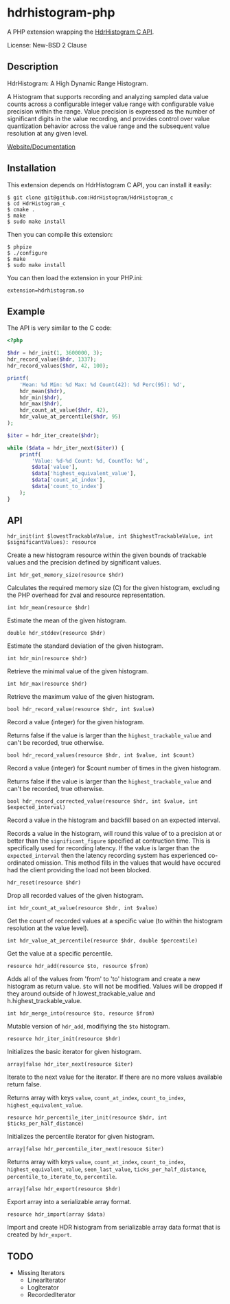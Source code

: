 # hdrhistogram-php

A PHP extension wrapping the [HdrHistogram C API](https://github.com/HdrHistogram/HdrHistogram_c).

License: New-BSD 2 Clause

## Description

HdrHistogram: A High Dynamic Range Histogram.

A Histogram that supports recording and analyzing sampled data value counts across a configurable integer value range with configurable value precision within the range. Value precision is expressed as the number of significant digits in the value recording, and provides control over value quantization behavior across the value range and the subsequent value resolution at any given level.

[Website/Documentation](http://hdrhistogram.org)

## Installation

This extension depends on HdrHistogram C API, you can install it easily:

    $ git clone git@github.com:HdrHistogram/HdrHistogram_c
    $ cd HdrHistogram_c
    $ cmake .
    $ make
    $ sudo make install

Then you can compile this extension:

    $ phpize
    $ ./configure
    $ make
    $ sudo make install

You can then load the extension in your PHP.ini:

    extension=hdrhistogram.so

## Example

The API is very similar to the C code:

```php
<?php

$hdr = hdr_init(1, 3600000, 3);
hdr_record_value($hdr, 1337);
hdr_record_values($hdr, 42, 100);

printf(
    'Mean: %d Min: %d Max: %d Count(42): %d Perc(95): %d',
    hdr_mean($hdr),
    hdr_min($hdr),
    hdr_max($hdr),
    hdr_count_at_value($hdr, 42),
    hdr_value_at_percentile($hdr, 95)
);

$iter = hdr_iter_create($hdr);

while ($data = hdr_iter_next($iter)) {
    printf(
        'Value: %d-%d Count: %d, CountTo: %d',
        $data['value'],
        $data['highest_equivalent_value'],
        $data['count_at_index'],
        $data['count_to_index']
    );
}

```

## API

``hdr_init(int $lowestTrackableValue, int $highestTrackableValue, int $significantValues): resource``

Create a new histogram resource within the given bounds of trackable values and the precision
defined by significant values.

``int hdr_get_memory_size(resource $hdr)``

Calculates the required memory size (C) for the given histogram, excluding the PHP overhead for zval and resource representation.

``int hdr_mean(resource $hdr)``

Estimate the mean of the given histogram.

``double hdr_stddev(resource $hdr)``

Estimate the standard deviation of the given histogram.

``int hdr_min(resource $hdr)``

Retrieve the minimal value of the given histogram.

``int hdr_max(resource $hdr)``

Retrieve the maximum value of the given histogram.

``bool hdr_record_value(resource $hdr, int $value)``

Record a value (integer) for the given histogram.

Returns false if the value is larger than the `highest_trackable_value` and can't be recorded, true otherwise.

``bool hdr_record_values(resource $hdr, int $value, int $count)``

Record a value (integer) for $count number of times in the given histogram.

Returns false if the value is larger than the `highest_trackable_value` and can't be recorded, true otherwise.

``bool hdr_record_corrected_value(resource $hdr, int $value, int $expected_interval)``

Record a value in the histogram and backfill based on an expected interval.

Records a value in the histogram, will round this value of to a precision at or
better than the `significant_figure` specified at contruction time.  This is
specifically used for recording latency.  If the value is larger than the
`expected_interval` then the latency recording system has experienced
co-ordinated omission. This method fills in the values that would have occured
had the client providing the load not been blocked.

``hdr_reset(resource $hdr)``

Drop all recorded values of the given histogram.

``int hdr_count_at_value(resource $hdr, int $value)``

Get the count of recorded values at a specific value (to within the histogram resolution at the value level).

``int hdr_value_at_percentile(resource $hdr, double $percentile)``

Get the value at a specific percentile.

``resource hdr_add(resource $to, resource $from)``

Adds all of the values from 'from' to 'to' histogram and create a new histogram
as return value. `$to` will not be modified.  Values will be dropped if they around
outside of h.lowest_trackable_value and h.highest_trackable_value.

``int hdr_merge_into(resource $to, resource $from)``

Mutable version of ``hdr_add``, modifiying the ``$to`` histogram.

``resource hdr_iter_init(resource $hdr)``

Initializes the basic iterator for given histogram.

``array|false hdr_iter_next(resource $iter)``

Iterate to the next value for the iterator. If there are no more values available return false.

Returns array with keys `value`, `count_at_index`, `count_to_index`, `highest_equivalent_value`.


``resource hdr_percentile_iter_init(resource $hdr, int $ticks_per_half_distance)``

Initializes the percentile iterator for given histogram.

``array|false hdr_percentile_iter_next(resouce $iter)``

Returns array with keys `value`, `count_at_index`, `count_to_index`, `highest_equivalent_value`, `seen_last_value`, `ticks_per_half_distance`, `percentile_to_iterate_to`, `percentile`.

``array|false hdr_export(resource $hdr)``

Export array into a serializable array format.

``resource hdr_import(array $data)``

Import and create HDR histogram from serializable array data format that is created by ``hdr_export``.

## TODO

* Missing Iterators
    * LinearIterator
    * LogIterator
    * RecordedIterator
